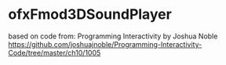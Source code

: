 # ofxFmod3DSoundPlayer

based on code from: Programming Interactivity by Joshua Noble
https://github.com/joshuajnoble/Programming-Interactivity-Code/tree/master/ch10/1005
